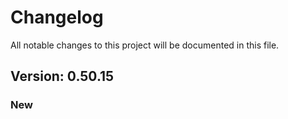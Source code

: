 # Changelog

All notable changes to this project will be documented in this file.

## Version: 0.50.15

### New




